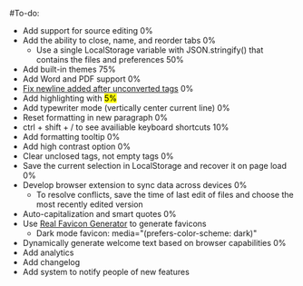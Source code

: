 #To-do:

* Add support for source editing 0%
* Add the ability to close, name, and reorder tabs 0%
  * Use a single LocalStorage variable with JSON.stringify() that contains the files and preferences 50%
* Add built-in themes 75%
* Add Word and PDF support 0%
* [Fix newline added after unconverted tags](https://github.com/showdownjs/showdown/issues/621) 0%
* Add highlighting with <mark> 5%
* Add typewriter mode (vertically center current line) 0%
* Reset formatting in new paragraph 0%
* ctrl + shift + / to see availiable keyboard shortcuts 10%
* Add formatting tooltip 0%
* Add high contrast option 0%
* Clear unclosed tags, not empty tags 0%
* Save the current selection in LocalStorage and recover it on page load 0%
* Develop browser extension to sync data across devices 0%
  * To resolve conflicts, save the time of last edit of files and choose the most recently edited version
* Auto-capitalization and smart quotes 0%
* Use [Real Favicon Generator](https://realfavicongenerator.net/) to generate favicons
  * Dark mode favicon: media="(prefers-color-scheme: dark)"
* Dynamically generate welcome text based on browser capabilities 0%
* Add analytics
* Add changelog
* Add system to notify people of new features
